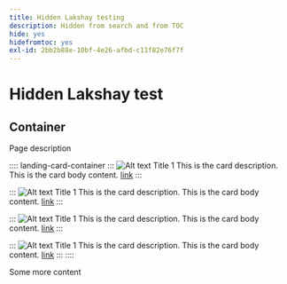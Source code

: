 ```yaml
---
title: Hidden Lakshay testing
description: Hidden from search and from TOC
hide: yes
hidefromtoc: yes
exl-id: 2bb2b88e-10bf-4e26-afbd-c11f82e76f7f
---
```

# Hidden Lakshay test

## Container

Page description

:::: landing-card-container
:::
![Alt text](https://experienceleague.adobe.com/en/docs/experience-manager-sites-optimizer/content/media_1173e9b57de6809d27fd2ccd8809bd5cee2437e3d.png?width=2000&format=webply&optimize=medium&lang=en)
Title 1
This is the card description.
This is the card body content.
[link](https://www.google.com)
:::

:::
![Alt text](https://experienceleague.adobe.com/en/docs/experience-manager-sites-optimizer/content/media_1173e9b57de6809d27fd2ccd8809bd5cee2437e3d.png?width=2000&format=webply&optimize=medium&lang=en)
Title 1
This is the card description.
This is the card body content.
[link](https://www.google.com)
:::

:::
![Alt text](https://experienceleague.adobe.com/en/docs/experience-manager-sites-optimizer/content/media_1173e9b57de6809d27fd2ccd8809bd5cee2437e3d.png?width=2000&format=webply&optimize=medium&lang=en)
Title 1
This is the card description.
This is the card body content.
[link](https://www.google.com)
:::

:::
![Alt text](https://experienceleague.adobe.com/en/docs/experience-manager-sites-optimizer/content/media_1173e9b57de6809d27fd2ccd8809bd5cee2437e3d.png?width=2000&format=webply&optimize=medium&lang=en)
Title 1
This is the card description.
This is the card body content.
[link](https://www.google.com)
:::
::::

Some more content
